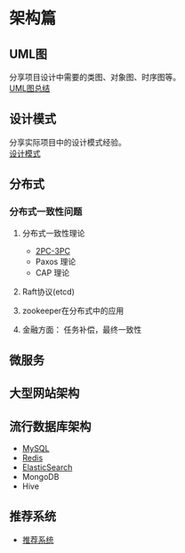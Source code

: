 # 架构篇

## UML图
分享项目设计中需要的类图、对象图、时序图等。<br>
[UML图总结](uml.md)

## 设计模式
分享实际项目中的设计模式经验。<br>
[设计模式](design_patterns.md)

## 分布式

### 分布式一致性问题
1. 分布式一致性理论
   - [2PC-3PC](2PC-3PC.md)
   - Paxos 理论
   - CAP 理论
   
2. Raft协议(etcd)
4. zookeeper在分布式中的应用
5. 金融方面： 任务补偿，最终一致性

## 微服务

## 大型网站架构

## 流行数据库架构
- [MySQL](mysql.md)
- [Redis](redis.md)
- [ElasticSearch](elasticSearch.md)
- MongoDB
- Hive

## 推荐系统
- [推荐系统](recommend_system.md)
